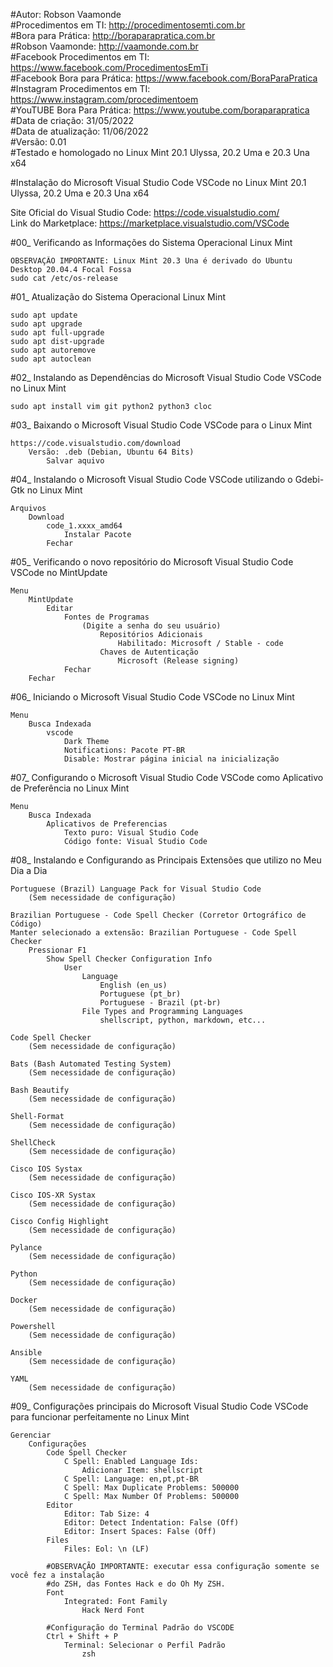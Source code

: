 #Autor: Robson Vaamonde<br>
#Procedimentos em TI: http://procedimentosemti.com.br<br>
#Bora para Prática: http://boraparapratica.com.br<br>
#Robson Vaamonde: http://vaamonde.com.br<br>
#Facebook Procedimentos em TI: https://www.facebook.com/ProcedimentosEmTi<br>
#Facebook Bora para Prática: https://www.facebook.com/BoraParaPratica<br>
#Instagram Procedimentos em TI: https://www.instagram.com/procedimentoem<br>
#YouTUBE Bora Para Prática: https://www.youtube.com/boraparapratica<br>
#Data de criação: 31/05/2022<br>
#Data de atualização: 11/06/2022<br>
#Versão: 0.01<br>
#Testado e homologado no Linux Mint 20.1 Ulyssa, 20.2 Uma e 20.3 Una x64

#Instalação do Microsoft Visual Studio Code VSCode no Linux Mint 20.1 Ulyssa, 20.2 Uma e 20.3 Una x64

Site Oficial do Visual Studio Code: https://code.visualstudio.com/<br>
Link do Marketplace: https://marketplace.visualstudio.com/VSCode

#00_ Verificando as Informações do Sistema Operacional Linux Mint<br>

	OBSERVAÇÃO IMPORTANTE: Linux Mint 20.3 Una é derivado do Ubuntu Desktop 20.04.4 Focal Fossa
	sudo cat /etc/os-release

#01_ Atualização do Sistema Operacional Linux Mint<br>

	sudo apt update
	sudo apt upgrade
	sudo apt full-upgrade
	sudo apt dist-upgrade
	sudo apt autoremove
	sudo apt autoclean

#02_ Instalando as Dependências do Microsoft Visual Studio Code VSCode no Linux Mint<br>

	sudo apt install vim git python2 python3 cloc

#03_ Baixando o Microsoft Visual Studio Code VSCode para o Linux Mint<br>

	https://code.visualstudio.com/download
		Versão: .deb (Debian, Ubuntu 64 Bits)
			Salvar aquivo

#04_ Instalando o Microsoft Visual Studio Code VSCode utilizando o Gdebi-Gtk no Linux Mint<br>

	Arquivos
		Download
			code_1.xxxx_amd64
				Instalar Pacote
			Fechar

#05_ Verificando o novo repositório do Microsoft Visual Studio Code VSCode no MintUpdate<br>

	Menu
		MintUpdate
			Editar
				Fontes de Programas
					(Digite a senha do seu usuário)
						Repositórios Adicionais
							Habilitado: Microsoft / Stable - code
						Chaves de Autenticação
							Microsoft (Release signing)
				Fechar
		Fechar

#06_ Iniciando o Microsoft Visual Studio Code VSCode no Linux Mint<br>

	Menu
		Busca Indexada
			vscode
				Dark Theme
				Notifications: Pacote PT-BR
				Disable: Mostrar página inicial na inicialização

#07_ Configurando o Microsoft Visual Studio Code VSCode como Aplicativo de Preferência no Linux Mint<br>

	Menu
		Busca Indexada
			Aplicativos de Preferencias
				Texto puro: Visual Studio Code
				Código fonte: Visual Studio Code

#08_ Instalando e Configurando as Principais Extensões que utilizo no Meu Dia a Dia<br>

	Portuguese (Brazil) Language Pack for Visual Studio Code
		(Sem necessidade de configuração)

	Brazilian Portuguese - Code Spell Checker (Corretor Ortográfico de Código)
	Manter selecionado a extensão: Brazilian Portuguese - Code Spell Checker
		Pressionar F1
			Show Spell Checker Configuration Info
				User
					Language
						English (en_us)
						Portuguese (pt_br)
						Portuguese - Brazil (pt-br)
					File Types and Programming Languages
						shellscript, python, markdown, etc...

	Code Spell Checker
		(Sem necessidade de configuração)

	Bats (Bash Automated Testing System)
		(Sem necessidade de configuração)

	Bash Beautify
		(Sem necessidade de configuração)

	Shell-Format
		(Sem necessidade de configuração)

	ShellCheck
		(Sem necessidade de configuração)

	Cisco IOS Systax
		(Sem necessidade de configuração)

	Cisco IOS-XR Systax
		(Sem necessidade de configuração)

	Cisco Config Highlight
		(Sem necessidade de configuração)

	Pylance
		(Sem necessidade de configuração)

	Python
		(Sem necessidade de configuração)

	Docker
		(Sem necessidade de configuração)

	Powershell
		(Sem necessidade de configuração)

	Ansible
		(Sem necessidade de configuração)

	YAML
		(Sem necessidade de configuração)

#09_ Configurações principais do Microsoft Visual Studio Code VSCode para funcionar perfeitamente no Linux Mint<br>

	Gerenciar
		Configurações
			Code Spell Checker
				C Spell: Enabled Language Ids: 
					Adicionar Item: shellscript
				C Spell: Language: en,pt,pt-BR
				C Spell: Max Duplicate Problems: 500000
				C Spell: Max Number Of Problems: 500000
			Editor
				Editor: Tab Size: 4
				Editor: Detect Indentation: False (Off)
				Editor: Insert Spaces: False (Off)
			Files
				Files: Eol: \n (LF)

			#OBSERVAÇÃO IMPORTANTE: executar essa configuração somente se você fez a instalação
			#do ZSH, das Fontes Hack e do Oh My ZSH.
			Font
				Integrated: Font Family
					Hack Nerd Font
			
			#Configuração do Terminal Padrão do VSCODE
			Ctrl + Shift + P
				Terminal: Selecionar o Perfil Padrão
					zsh